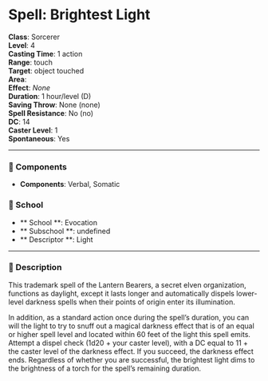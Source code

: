 
# Spell: Brightest Light
**Class**: Sorcerer  
**Level**: 4  
**Casting Time**: 1 action  
**Range**: touch  
**Target**: object touched  
**Area**:   
**Effect**: _None_  
**Duration**: 1 hour/level (D)  
**Saving Throw**: None (none)  
**Spell Resistance**: No (no)  
**DC**: 14  
**Caster Level**: 1  
**Spontaneous**: Yes

---

### 🔮 Components
- **Components**: Verbal, Somatic

### 🏫 School
- ** School **: Evocation
- ** Subschool **: undefined
- ** Descriptor **: Light
---

### 📜 Description
This trademark spell of the Lantern Bearers, a secret elven organization, functions as daylight, except it lasts longer and automatically dispels lower-level darkness spells when their points of origin enter its illumination.

In addition, as a standard action once during the spell’s duration, you can will the light to try to snuff out a magical darkness effect that is of an equal or higher spell level and located within 60 feet of the light this spell emits. Attempt a dispel check (1d20 + your caster level), with a DC equal to 11 + the caster level of the darkness effect. If you succeed, the darkness effect ends. Regardless of whether you are successful, the brightest light dims to the brightness of a torch for the spell’s remaining duration.
